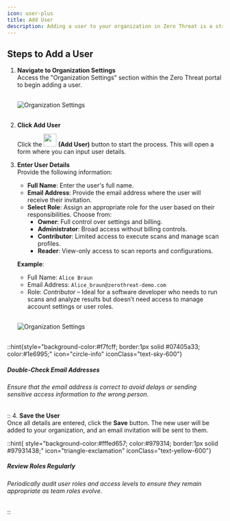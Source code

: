 ```yaml
---
icon: user-plus
title: Add User
description: Adding a user to your organization in Zero Threat is a straightforward process.&#x20;
---
```


<!-- ## **Steps to Add a User** -->

## Steps to Add a User

1. **Navigate to Organization Settings**  
   Access the "Organization Settings" section within the Zero Threat portal to begin adding a user.  
   <img src="/image (82).png" alt="Organization Settings" style="display:block; margin:30px auto;" >

2. **Click Add User**  
   Click the <img src="/image (84).png" alt="" width="30px" data-size="original" style="display:inline; margin-top:12px;"> **(Add User)** button to start the process. This will open a form where you can input user details.

3. **Enter User Details**  
   Provide the following information:

    - **Full Name**: Enter the user's full name.
    - **Email Address**: Provide the email address where the user will receive their invitation.
    - **Select Role**: Assign an appropriate role for the user based on their responsibilities. Choose from:
        - **Owner**: Full control over settings and billing.
        - **Administrator**: Broad access without billing controls.
        - **Contributor**: Limited access to execute scans and manage scan profiles.
        - **Reader**: View-only access to scan reports and configurations.

    **Example**:

    - Full Name: `Alice Braun`
    - Email Address: `Alice_braun@zerothreat-demo.com`
    - Role: _Contributor_ – Ideal for a software developer who needs to run scans and analyze results but doesn’t need access to manage account settings or user roles.

    <img src="/image (112).png" alt="Organization Settings" style="display:block; margin:30px auto;" >

::hint{style="background-color:#f7fcff; border:1px solid #07405a33; color:#1e6995;" icon="circle-info" iconClass="text-sky-600"}

##### **Double-Check Email Addresses**

###### Ensure that the email address is correct to avoid delays or sending sensitive access information to the wrong person.

:: 4. **Save the User**  
 Once all details are entered, click the **Save** button. The new user will be added to your organization, and an email invitation will be sent to them.

::hint{ style="background-color:#fffed657; color:#979314; border:1px solid #97931438;" icon="triangle-exclamation" iconClass="text-yellow-600"}

<!-- bgStyle=" bg-yellow-50 rounded-md border-yellow-200 text-yellow-600" -->

##### **Review Roles Regularly**

###### Periodically audit user roles and access levels to ensure they remain appropriate as team roles evolve.

::
